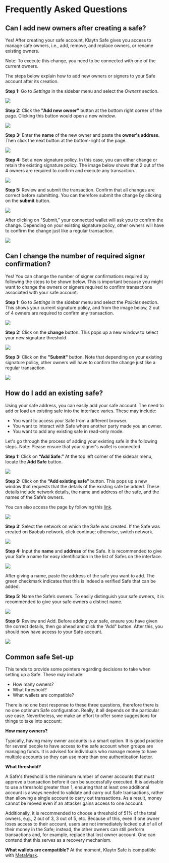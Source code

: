 
# Frequently Asked Questions <a id="Frequently Asked Questions"></a>

## Can I add new owners after creating a safe? <a id="Can i add new owners after creating a safe"></a>

Yes! After creating your safe account, Klaytn Safe gives you access to manage safe owners, i.e., add, remove, and replace owners, or rename existing owners.

Note: To execute this change, you need to be connected with one of the current owners.


The steps below explain how to add new owners or signers to your Safe account after its creation.

**Step 1:** Go to *Settings* in the sidebar menu and select the *Owners* section.

![](../img/klaytn-safe/addOwnersSettings.png)

**Step 2:** Click the **"Add new owner"** button at the bottom right corner of the page. Clicking this button would open a new window.

![](../img/klaytn-safe/addOwnersBtn.png)

**Step 3:** Enter the **name** of the new owner and paste the **owner's address**. Then click the next button at the bottom-right of the page.

![](../img/klaytn-safe/addOwnersAddr.png)

**Step 4:** Set a new signature policy. In this case, you can either change or retain the existing signature policy. The image below shows that 2 out of the 4 owners are required to confirm and execute any transaction.

![](../img/klaytn-safe/addOwnersSig.png)

**Step 5:** Review and submit the transaction. Confirm that all changes are correct before submitting. You can therefore submit the change by clicking on the **submit** button.

![](../img/klaytn-safe/addOwnersTxRev.png)

After clicking on "Submit," your connected wallet will ask you to confirm the change. Depending on your existing signature policy, other owners will have to confirm the change just like a regular transaction.

![](../img/klaytn-safe/addOwnersCon.png)


## Can I change the number of required signer confirmation? <a id="Can i change the number of required signer confirmation"></a>

Yes! You can change the number of signer confirmations required by following the steps to be shown below. This is important because you might want to change the owners or signers required to confirm transactions associated with your safe account.

**Step 1:** Go to *Settings* in the sidebar menu and select the *Policies* section. This shows your current signature policy, and from the image below, 2 out of 4 owners are required to confirm any transaction.

![](../img/klaytn-safe/safePolicy.png)


**Step 2:** Click on the **change** button. This pops up a new window to select your new signature threshold.

![](../img/klaytn-safe/safePolicyThresh.png)

**Step 3:** Click on the **"Submit"** button. Note that depending on your existing signature policy, other owners will have to confirm the change just like a regular transaction.

![](../img/klaytn-safe/safePoliciesConf.png)

## How do I add an existing safe? <a id="How do i add an existing safe"></a>

Using your safe address, you can easily add your safe account. The need to add or load an existing safe into the interface varies. These may include:

* You want to access your Safe from a different browser.
* You want to interact with Safe where another party made you an owner.
* You want to add any existing safe in read-only mode.

Let's go through the process of adding your existing safe in the following steps. Note: Please ensure that your signer's wallet is connected.

**Step 1:** Click on **“Add Safe.”** At the top left corner of the sidebar menu, locate the **Add Safe** button.

![](../img/klaytn-safe/addSafe.gif)

**Step 2:** Click on the **“Add existing safe”** button. This pops up a new window that requests that the details of the existing safe be added. These details include network details, the name and address of the safe, and the names of the Safe’s owners.

You can also access the page by following this [link](https://safe.klaytn.foundation/load).

![](../img/klaytn-safe/addExistingSafe.png)

**Step 3:** Select the network on which the Safe was created. If the Safe was created on Baobab network, click continue; otherwise, switch network.

![](../img/klaytn-safe/addSafeNet.png)

**Step 4:** Input the **name** and **address** of the Safe. It is recommended to give your Safe a name for easy identification in the list of Safes on the interface.

![](../img/klaytn-safe/addSafeName&Addr.png)

After giving a name, paste the address of the safe you want to add. The green checkmark indicates that this is indeed a verified Safe that can be added.

**Step 5:** Name the Safe’s owners. To easily distinguish your safe owners, it is recommended to give your safe owners a distinct name.

![](../img/klaytn-safe/addSafeOwnerName.png)

**Step 6:** Review and Add. Before adding your safe, ensure you have given the correct details, then go ahead and click the “Add" button. After this, you should now have access to your Safe account.

![](../img/klaytn-safe/addSafeRev.png)

## Common safe Set-up

This tends to provide some pointers regarding decisions to take when setting up a Safe. These may include:

* How many owners?
* What threshold?
* What wallets are compatible?


There is no one best response to these three questions, therefore there is no one optimum Safe configuration. Really, it all depends on the particular use case. Nevertheless, we make an effort to offer some suggestions for things to take into account:

**How many owners?**

Typically, having many owner accounts is a smart option. It is good practice for several people to have access to the safe account when groups are managing funds. It is advised for individuals who manage money to have multiple accounts so they can use more than one authentication factor.

**What threshold?**

A Safe's threshold is the minimum number of owner accounts that must approve a transaction before it can be successfully executed. It is advisable to use a threshold greater than 1, ensuring that at least one additional account is always needed to validate and carry out Safe transactions, rather than allowing a single account to carry out transactions. As a result, money cannot be moved even if an attacker gains access to one account.

Additionally, it is recommended to choose a threshold of 51% of the total owners, e.g., 2 out of 3, 3 out of 5, etc.  Because of this, even if one owner loses access to their account, users are not immediately locked out of all of their money in the Safe; instead, the other owners can still perform transactions and, for example, replace that lost owner account. One can contend that this serves as a recovery mechanism.

**What wallets are compatible?** At the moment, Klaytn Safe is compatible with [MetaMask](https://docs.klaytn.foundation/dapp/tutorials/connecting-metamask).